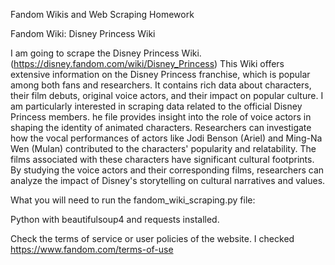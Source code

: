 Fandom Wikis and Web Scraping Homework

Fandom Wiki: Disney Princess Wiki

I am going to scrape the Disney Princess Wiki. (https://disney.fandom.com/wiki/Disney_Princess) This Wiki offers extensive information on the Disney Princess franchise, which is popular among both fans and researchers. It contains rich data about characters, their film debuts, original voice actors, and their impact on popular culture. I am particularly interested in scraping data related to the official Disney Princess members. he file provides insight into the role of voice actors in shaping the identity of animated characters. Researchers can investigate how the vocal performances of actors like Jodi Benson (Ariel) and Ming-Na Wen (Mulan) contributed to the characters' popularity and relatability. The films associated with these characters have significant cultural footprints. By studying the voice actors and their corresponding films, researchers can analyze the impact of Disney's storytelling on cultural narratives and values.

What you will need to run the fandom_wiki_scraping.py file:

Python with beautifulsoup4 and requests installed.


Check the terms of service or user policies of the website.
I checked https://www.fandom.com/terms-of-use
